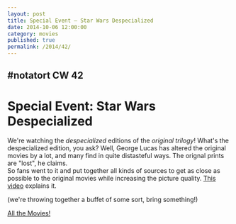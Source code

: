 ```yaml
---
layout: post
title: Special Event – Star Wars Despecialized
date: 2014-10-06 12:00:00
category: movies
published: true
permalink: /2014/42/
---
```


## \#notatort CW 42

# Special Event: Star Wars Despecialized

We're watching the *despecialized* editions of the *original trilogy*! What's the despecialized edition, you ask? Well, George Lucas has altered the original movies by a lot, and many find in quite distasteful ways. The orignal prints are "lost", he claims.  
So fans went to it and put together all kinds of sources to get as close as possible to the original movies while increasing the picture quality. [This video](https://www.youtube.com/watch?v=dHfLX_TMduY) explains it.

(we're throwing together a buffet of some sort, bring something!)

[All the Movies!](http://notatort.com/allthemovies/)

<!--include jquery & backstretch-->

<script type="text/javascript" src="https://ajax.googleapis.com/ajax/libs/jquery/1.7.2/jquery.min.js"></script>

<script type="text/javascript" src="http://notatort.com/jquery.backstretch.min.js"></script>

<script type="text/javascript">

$(function(){

     $(window).resize(function(){
     
         if($(this).width() >= 767){
         
             $.backstretch("http://notatort.com/bg1442.jpg", {speed: 150});
             
         }
         
      })
      
      .resize();//trigger resize on page load
      
});

</script>